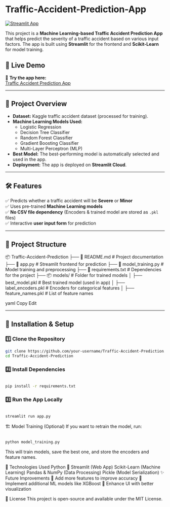 # Traffic-Accident-Prediction-App



[![Streamlit App](https://img.shields.io/badge/Streamlit-Live_App-green)](https://traffic-accident-prediction-app-dqlpexy44xyfgkeylpgb6v.streamlit.app/)

This project is a **Machine Learning-based Traffic Accident Prediction App** that helps predict the severity of a traffic accident based on various input factors. The app is built using **Streamlit** for the frontend and **Scikit-Learn** for model training.

## 🚀 Live Demo
🔗 **Try the app here:**  
[Traffic Accident Prediction App](https://traffic-accident-prediction-app-dqlpexy44xyfgkeylpgb6v.streamlit.app/)

---

## 📌 Project Overview
- **Dataset:** Kaggle traffic accident dataset (processed for training).
- **Machine Learning Models Used:**
  - Logistic Regression
  - Decision Tree Classifier
  - Random Forest Classifier
  - Gradient Boosting Classifier
  - Multi-Layer Perceptron (MLP)
- **Best Model:** The best-performing model is automatically selected and used in the app.
- **Deployment:** The app is deployed on **Streamlit Cloud**.

---

## 🛠️ Features
✅ Predicts whether a traffic accident will be **Severe** or **Minor**  
✅ Uses pre-trained **Machine Learning models**  
✅ **No CSV file dependency** (Encoders & trained model are stored as `.pkl` files)  
✅ Interactive **user input form** for prediction  

---

## 📂 Project Structure

📦 Traffic-Accident-Prediction ├── 📜 README.md # Project documentation ├── 📜 app.py # Streamlit frontend for prediction ├── 📜 model_training.py # Model training and preprocessing ├── 📜 requirements.txt # Dependencies for the project ├── 📦 models/ # Folder for trained models │ ├── best_model.pkl # Best trained model (used in app) │ ├── label_encoders.pkl # Encoders for categorical features │ ├── feature_names.pkl # List of feature names

yaml
Copy
Edit

---

## 🔧 Installation & Setup

### 1️⃣ Clone the Repository
```sh
git clone https://github.com/your-username/Traffic-Accident-Prediction.git
cd Traffic-Accident-Prediction
```
### 2️⃣ Install Dependencies
```sh

pip install -r requirements.txt
```
### 3️⃣ Run the App Locally
```sh

streamlit run app.py
```
🏗️ Model Training (Optional)
If you want to retrain the model, run:

```sh

python model_training.py
```
This will train models, save the best one, and store the encoders and feature names.

📌 Technologies Used
Python 🐍
Streamlit (Web App)
Scikit-Learn (Machine Learning)
Pandas & NumPy (Data Processing)
Pickle (Model Serialization)
✨ Future Improvements
🚀 Add more features to improve accuracy
🚀 Implement additional ML models like XGBoost
🚀 Enhance UI with better visualization

📝 License
This project is open-source and available under the MIT License.
